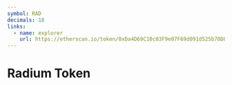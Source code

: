 ```yaml
---
symbol: RAD
decimals: 18
links:
  - name: explorer
    url: https://etherscan.io/token/0xDa4D69C10c03F9e07F69d091d525b70D8856e2b7
---
```


# Radium Token
